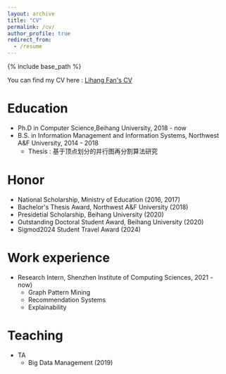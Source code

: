```yaml
---
layout: archive
title: "CV"
permalink: /cv/
author_profile: true
redirect_from:
  - /resume
---
```


{% include base_path %}

You can find my CV here : [Lihang Fan's CV](../assets/lihfan_CV.pdf)

Education
======
* Ph.D in Computer Science,Beihang University, 2018 - now
* B.S. in Information Management and Information Systems, Northwest A&F University, 2014 - 2018
  * Thesis : 基于顶点划分的并行图再分割算法研究


Honor
======
* National Scholarship, Ministry of Education (2016, 2017)
* Bachelor's Thesis Award, Northwest A&F University (2018)
* Presidetial Scholarship, Beihang University (2020)
* Outstanding Doctoral Student Award, Beihang University (2020)
* Sigmod2024 Student Travel Award (2024)


Work experience
======
* Research Intern, Shenzhen Institute of Computing Sciences, 2021 - now)
  * Graph Pattern Mining
  * Recommendation Systems
  * Explainability


Teaching
======
* TA
  * Big Data Management (2019) 

